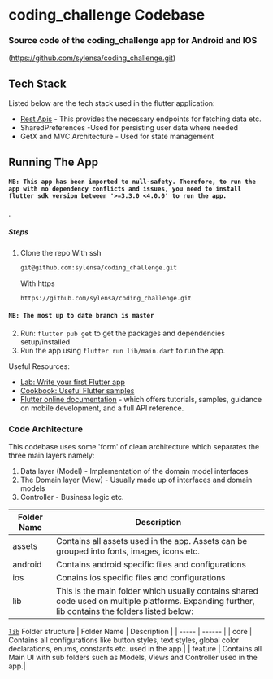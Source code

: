 
# coding_challenge Codebase

### Source code of the coding_challenge app for Android and IOS

(https://github.com/sylensa/coding_challenge.git)

## Tech Stack

Listed below are the tech stack used in the flutter application:

- [Rest Apis](https://excelliumgh.com/cdn/syl/) - This provides the necessary endpoints for fetching data etc.
- SharedPreferences -Used for persisting user data where needed
- GetX and MVC Architecture - Used for state management

## Running The App

#### `NB: This app has been imported to null-safety. Therefore, to run the app with no dependency conflicts and issues, you need to install flutter sdk version between '>=3.3.0 <4.0.0' to run the app.`

.

##### Steps

1. Clone the repo
   With ssh

    ```sh
    git@github.com:sylensa/coding_challenge.git
    ```

   With https

    ```sh
    https://github.com/sylensa/coding_challenge.git
    ```

#### `NB: The most up to date branch is master`

2. Run: `flutter pub get` to get the packages and dependencies setup/installed
3. Run the app using `flutter run lib/main.dart` to run the app.

Useful Resources:

- [Lab: Write your first Flutter app](https://flutter.dev/docs/get-started/codelab)
- [Cookbook: Useful Flutter samples](https://flutter.dev/docs/cookbook)
- [Flutter online documentation](https://flutter.dev/docs) - which offers tutorials,
  samples, guidance on mobile development, and a full API reference.

### Code Architecture

This codebase uses some 'form' of clean architecture which separates the three main layers namely:

1. Data layer (Model) - Implementation of the domain model interfaces 
2. The Domain layer (View) - Usually made up of interfaces and domain models
3. Controller - Business logic etc.

| Folder Name | Description |
| ----- | ------ |
| assets | Contains all assets used in the app. Assets can be grouped into fonts, images, icons etc.|
| android | Contains android specific files and configurations |
| ios | Conains ios specific files and configurations |
| lib | This is the main folder which usually contains shared code used on multiple platforms. Expanding further, lib contains the folders listed below:|

[` lib `](/lib)  Folder structure
| Folder Name | Description |
| ----- | ------ |
| core | Contains all configurations like button styles, text styles, global color declarations, enums, constants etc. used in the app.|
| feature | Contains all Main UI with sub folders such as Models, Views and Controller used in the app.|

